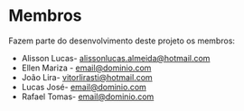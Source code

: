 # Membros

Fazem parte do desenvolvimento deste projeto os membros:

* Alisson Lucas- <alissonlucas.almeida@hotmail.com>
* Ellen Mariza - <email@dominio.com>
* João Lira- <vitorlirasti@hotmail.com>
* Lucas José- <email@dominio.com>
* Rafael Tomas- <email@dominio.com>
